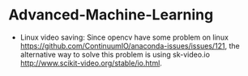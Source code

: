 # Advanced-Machine-Learning

- Linux video saving:
  Since opencv have some problem on linux https://github.com/ContinuumIO/anaconda-issues/issues/121, the alternative way to solve this problem is using sk-video.io http://www.scikit-video.org/stable/io.html.
